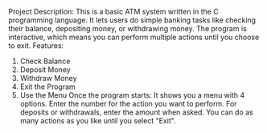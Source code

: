 Project Description:
This is a basic ATM system written in the C programming language. It lets users do simple banking tasks like checking their balance, depositing money, or withdrawing money. The program is interactive, which means you can perform multiple actions until you choose to exit.
Features:
1. Check Balance
2. Deposit Money
3. Withdraw Money
4. Exit the Program
5. Use the Menu
Once the program starts:
It shows you a menu with 4 options.
Enter the number for the action you want to perform.
For deposits or withdrawals, enter the amount when asked.
You can do as many actions as you like until you select "Exit".
